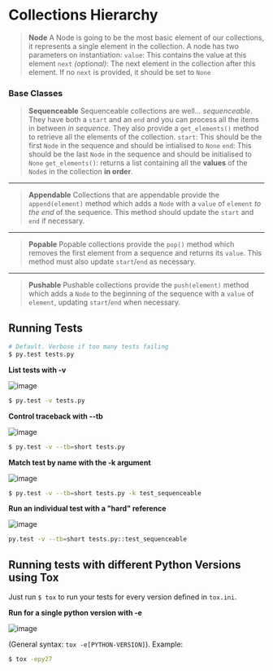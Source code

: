 # Collections Hierarchy

> **Node**
> A Node is going to be the most basic element of our collections, it represents a single element in the collection. A node has two parameters on instantiation:
> `value`: This contains the value at this element
> `next` *(optional)*: The next element in the collection after this element. If no `next` is provided, it should be set to `None`

### Base Classes

> **Sequenceable**
> Sequenceable collections are well... *sequenceable*. They have both a `start` and an `end` and you can process all the items in between *in sequence*. They also provide a `get_elements()` method to retrieve all the elements of the collection.
> `start`: This should be the first `Node` in the sequence and should be intialised to `None`
> `end`: This should be the last `Node` in the sequence and should be initialised to `None`
> `get_elements()`: returns a list containing all the **values** of the `Node`s in the collection **in order**.


----------


> **Appendable**
> Collections that are appendable provide the `append(element)` method which adds a `Node` with a `value` of `element` *to the end* of the sequence. This method should update the `start` and `end` if necessary.


----------


> **Popable**
> Popable collections provide the `pop()` method which removes the first element from a sequence and returns its `value`. This method must also update `start`/`end` as necessary.


----------


> **Pushable**
> Pushable collections provide the `push(element)` method which adds a `Node` to the beginning of the sequence with a `value` of `element`, updating `start`/`end` when necessary.


## Running Tests

```bash
# Default. Verbose if too many tests failing
$ py.test tests.py
```

**List tests with -v**

![image](https://user-images.githubusercontent.com/872296/28042585-ea2cabe4-659b-11e7-977f-bc456cb02b37.png)

```bash
$ py.test -v tests.py
```


**Control traceback with --tb**

![image](https://user-images.githubusercontent.com/872296/28042642-30080974-659c-11e7-83dc-28bbf8fe21bf.png)


```bash
$ py.test -v --tb=short tests.py
```

**Match test by name with the -k argument**

![image](https://user-images.githubusercontent.com/872296/28042671-504cfd0c-659c-11e7-8ab0-c8e9c9b7c84a.png)

```bash
$ py.test -v --tb=short tests.py -k test_sequenceable
```

**Run an individual test with a "hard" reference**

![image](https://user-images.githubusercontent.com/872296/28042725-81a36bde-659c-11e7-874e-f40d13bedebe.png)

```bash
py.test -v --tb=short tests.py::test_sequenceable
```

## Running tests with different Python Versions using Tox

Just run `$ tox` to run your tests for every version defined in `tox.ini`.

**Run for a single python version with -e**

![image](https://user-images.githubusercontent.com/872296/28042792-da65afde-659c-11e7-8a07-f5113ed46005.png)

(General syntax: `tox -e[PYTHON-VERSION]`). Example:

```bash
$ tox -epy27
```
